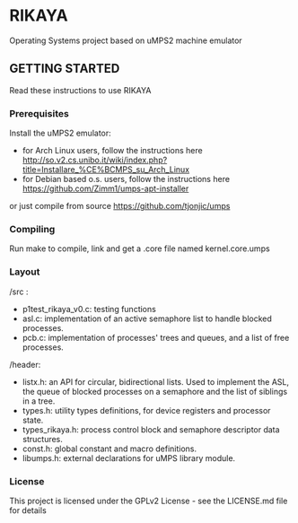 # RIKAYA
Operating Systems project based on uMPS2 machine emulator

## GETTING STARTED

Read these instructions to use RIKAYA

### Prerequisites
Install the uMPS2 emulator:
* for Arch Linux users, follow the instructions here http://so.v2.cs.unibo.it/wiki/index.php?title=Installare_%CE%BCMPS_su_Arch_Linux
* for Debian based o.s. users, follow the instructions here https://github.com/Zimm1/umps-apt-installer

or just compile from source https://github.com/tjonjic/umps

### Compiling
Run make to compile, link and get a .core file named kernel.core.umps

### Layout
/src :
* p1test_rikaya_v0.c: testing functions
* asl.c: implementation of an active semaphore list to handle blocked processes.
* pcb.c: implementation of processes' trees and queues, and a list of free processes.

/header:
* listx.h: an API for circular, bidirectional lists. Used to implement the ASL, the queue of blocked processes on a semaphore
and the list of siblings in a tree.
* types.h: utility types definitions, for device registers and processor state.
* types_rikaya.h: process control block and semaphore descriptor data structures.
* const.h: global constant and macro definitions.
* libumps.h: external declarations for uMPS library module. 

### License
This project is licensed under the GPLv2 License - see the LICENSE.md file for details

